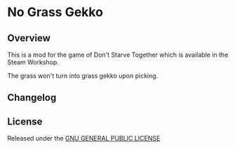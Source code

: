 # No Grass Gekko

## Overview

This is a mod for the game of Don't Starve Together which is available in the Steam Workshop. 

The grass won't turn into grass gekko upon picking.

## Changelog

## License

Released under the [GNU GENERAL PUBLIC LICENSE](https://www.gnu.org/licenses/gpl-3.0.en.html)